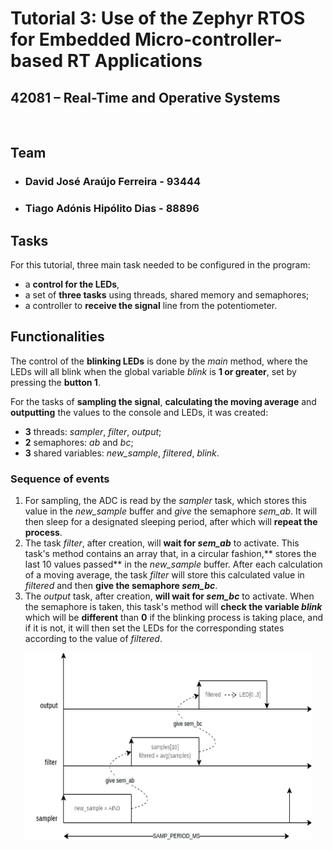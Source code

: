 # Tutorial 3: Use of the Zephyr RTOS for Embedded Micro-controller-based RT Applications

## 42081 – Real-Time and Operative Systems

<br>

## Team
- ### David José Araújo Ferreira - 93444

- ### Tiago Adónis Hipólito Dias - 88896

<div style="page-break-after: always;"></div>

## Tasks

For this tutorial, three main task needed to be configured in the program:
 - a **control for the LEDs**,
 - a set of **three tasks** using threads, shared memory and semaphores;
 - a controller to **receive the signal** line from the potentiometer.

## Functionalities

The control of the **blinking LEDs** is done by the *main* method, where the LEDs will all blink when the global variable *blink* is **1 or greater**, set by pressing the **button 1**.

For the tasks of **sampling the signal**, **calculating the moving average** and **outputting** the values to the console and LEDs, it was created:
 - **3** threads: *sampler*, *filter*, *output*;
 - **2** semaphores: *ab* and *bc*;
 - **3** shared variables: *new_sample*, *filtered*, *blink*.

### Sequence of events

1. For sampling, the ADC is read by the *sampler* task, which stores this value in the *new_sample* buffer and *give* the semaphore *sem_ab*. It will then sleep for a designated sleeping period, after which will **repeat the process**.
2. The task *filter*, after creation, will **wait for *sem_ab*** to activate. This task's method contains an array that, in a circular fashion,** stores the last 10 values passed** in the *new_sample* buffer. After each calculation of a moving average, the task *filter* will store this calculated value in *filtered* and then **give the semaphore *sem_bc***.
4. The *output* task, after creation, **will wait for *sem_bc*** to activate. When the semaphore is taken, this task's method will **check the variable *blink*** which will be **different** than **0** if the blinking process is taking place, and if it is not, it will then set the LEDs for the corresponding states according to the value of *filtered*.

<div align="center">
  <img width="460" height="300" src="a.png">
</div>